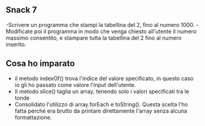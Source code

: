 ## Snack 7

-Scrivere un programma che stampi la tabellina del 2, fino al numero 1000.
-Modificate poi il programma in modo che venga chiesto all'utente il numero massimo consentito, e stampare tutta la tabellina del 2 fino al numero inserito.

## Cosa ho imparato

- il metodo indexOf() trova l'indice del valore specificato, in questo caso io gli ho passato come valore l'input dell'utente.
- Il metodo slice() taglia un array, tenendo solo i valori specificati tra le tonde
- Consolidato l'utilizzo di array.forEach e toString(). Questa scelta l'ho fatta perché era brutto da printare direttamente l'array senza alcuna formattazione.